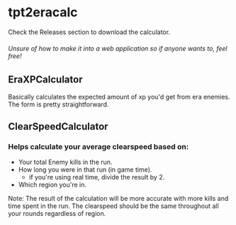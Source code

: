 # tpt2eracalc
Check the Releases section to download the calculator.
###### Unsure of how to make it into a web application so if anyone wants to, feel free!


## EraXPCalculator
  Basically calculates the expected amount of xp you'd get from era enemies.
  The form is pretty straightforward.
 

## ClearSpeedCalculator
 ### Helps calculate your average clearspeed based on:
  - Your total Enemy kills in the run.
  - How long you were in that run (in game time).
    - if you're using real time, divide the result by 2.
  - Which region you're in.
  
   Note: The result of the calculation will be more accurate with more kills and time spent in the run.
      The clearspeed should be the same throughout all your rounds regardless of region.

